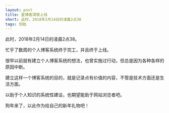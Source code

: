```yaml
---
layout: post
title: 星博客深夜上线
short: 此时，2018年2月14日的凌晨2点38
tags: 创始
---
```


此时，2018年2月14日的凌晨2点38。

忙乎了数周的个人博客系统终于完工，并且终于上线。

很早以前就有建立个人博客系统的想法，也曾实施过行动，但总是因为各种各样的原因中断。

建立这样一个博客系统的目的，就是记录点有价值的内容，不管是技术方面还是生活方面。

以助于个人知识的系统性建设，也期望能助于网站浏览者吧。

狗年来了，以此作为给自己的新年礼物吧！

